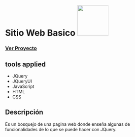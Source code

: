 # Sitio Web Basico <img src="https://media.giphy.com/media/W23QYxLYjRp87yFlFC/giphy.gif" width="100" heigth="100" />

### <a href="https://bryanuziel.github.io/WebSiteBasic/index.html">Ver Proyecto</a>
## tools applied
* JQuery 
* JQueryUI
* JavaScript
* HTML
* CSS

## Descripción

Es un bosquejo de una pagina web donde enseña algunas de funcionalidades de lo que se puede hacer con JQuery.
